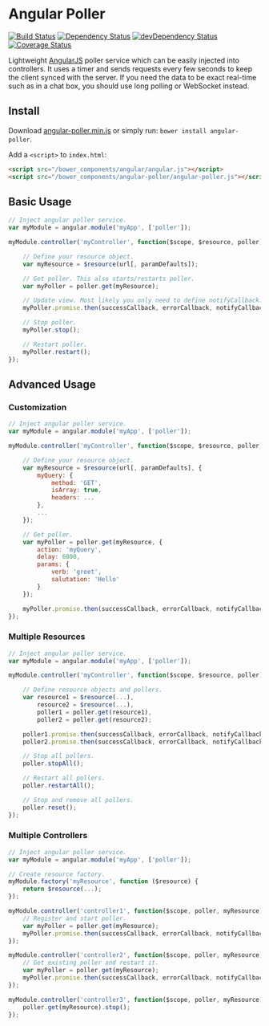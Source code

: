 # Angular Poller
[![Build Status](https://img.shields.io/travis/emmaguo/angular-poller.svg)](https://travis-ci.org/emmaguo/angular-poller)
[![Dependency Status](https://david-dm.org/emmaguo/angular-poller.svg?theme=shields.io)](https://david-dm.org/emmaguo/angular-poller#info=dependencies)
[![devDependency Status](https://david-dm.org/emmaguo/angular-poller/dev-status.svg?theme=shields.io)](https://david-dm.org/emmaguo/angular-poller#info=devDependencies)
[![Coverage Status](https://img.shields.io/coveralls/emmaguo/angular-poller.svg)](https://coveralls.io/r/emmaguo/angular-poller?branch=master)

Lightweight [AngularJS](http://angularjs.org/) poller service which can be easily injected into controllers. It uses a timer and sends requests every few seconds to keep the client synced with the server. If you need the data to be exact real-time such as in a chat box, you should use long polling or WebSocket instead.

## Install
Download [angular-poller.min.js](https://raw.github.com/emmaguo/angular-poller/master/angular-poller.min.js) or simply run: `bower install angular-poller`.

Add a `<script>` to `index.html`:

```html
<script src="/bower_components/angular/angular.js"></script>
<script src="/bower_components/angular-poller/angular-poller.js"></script>
```

## Basic Usage
```javascript
// Inject angular poller service.
var myModule = angular.module('myApp', ['poller']);

myModule.controller('myController', function($scope, $resource, poller) {

    // Define your resource object.
    var myResource = $resource(url[, paramDefaults]);

    // Get poller. This also starts/restarts poller.
    var myPoller = poller.get(myResource);

    // Update view. Most likely you only need to define notifyCallback.
    myPoller.promise.then(successCallback, errorCallback, notifyCallback);

    // Stop poller.
    myPoller.stop();

    // Restart poller.
    myPoller.restart();
});
```

## Advanced Usage

### Customization
```javascript
// Inject angular poller service.
var myModule = angular.module('myApp', ['poller']);

myModule.controller('myController', function($scope, $resource, poller) {

    // Define your resource object.
    var myResource = $resource(url[, paramDefaults], {
        myQuery: {
            method: 'GET',
            isArray: true,
            headers: ...
        },
        ...
    });

    // Get poller.
    var myPoller = poller.get(myResource, {
        action: 'myQuery',
        delay: 6000,
        params: {
            verb: 'greet',
            salutation: 'Hello'
        }
    });

    myPoller.promise.then(successCallback, errorCallback, notifyCallback);
});
```

### Multiple Resources
```javascript
// Inject angular poller service.
var myModule = angular.module('myApp', ['poller']);

myModule.controller('myController', function($scope, $resource, poller) {

    // Define resource objects and pollers.
    var resource1 = $resource(...),
        resource2 = $resource(...),
        poller1 = poller.get(resource1),
        poller2 = poller.get(resource2);

    poller1.promise.then(successCallback, errorCallback, notifyCallback);
    poller2.promise.then(successCallback, errorCallback, notifyCallback);

    // Stop all pollers.
    poller.stopAll();

    // Restart all pollers.
    poller.restartAll();

    // Stop and remove all pollers.
    poller.reset();
});
```

### Multiple Controllers
```javascript
// Inject angular poller service.
var myModule = angular.module('myApp', ['poller']);

// Create resource factory.
myModule.factory('myResource', function ($resource) {
    return $resource(...);
});

myModule.controller('controller1', function($scope, poller, myResource) {
    // Register and start poller.
    var myPoller = poller.get(myResource);
    myPoller.promise.then(successCallback, errorCallback, notifyCallback);
});

myModule.controller('controller2', function($scope, poller, myResource) {
    // Get existing poller and restart it.
    var myPoller = poller.get(myResource);
    myPoller.promise.then(successCallback, errorCallback, notifyCallback);
});

myModule.controller('controller3', function($scope, poller, myResource) {
    poller.get(myResource).stop();
});
```